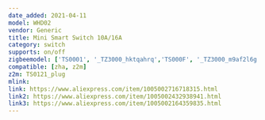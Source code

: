 ```yaml
---
date_added: 2021-04-11
model: WHD02
vendor: Generic
title: Mini Smart Switch 10A/16A
category: switch
supports: on/off
zigbeemodel: ['TS0001', '_TZ3000_hktqahrq','TS000F', '_TZ3000_m9af2l6g']
compatible: [zha, z2m]
z2m: TS0121_plug
mlink: 
link: https://www.aliexpress.com/item/1005002716718315.html
link2: https://www.aliexpress.com/item/1005002432938941.html
link3: https://www.aliexpress.com/item/1005002164359835.html
---
```

